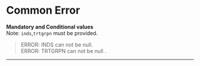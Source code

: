 # Common Error
**Mandatory and Conditional values**<br>
Note: `inds`,`trtgrpn` must be provided. <br>
>ERROR: INDS can not be null.<br>
>ERROR: TRTGRPN can not be null .<br>
---